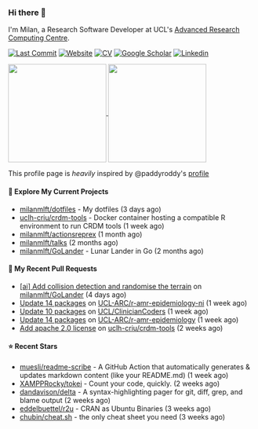 ### Hi there 👋

I'm Milan, a Research Software Developer at UCL's [Advanced Research Computing
Centre](https://www.ucl.ac.uk/advanced-research-computing/advanced-research-computing-centre).

[![Last Commit](https://img.shields.io/github/last-commit/milanmlft/milanmlft?label=updated)](https://github.com/milanmlft)
[![Website](https://img.shields.io/badge/GitHub%20Pages-222?logo=githubpages&logoColor=fff&style=for-the-badge&style=flat)](https://milanmlft.dev)
[![CV](https://img.shields.io/badge/CV-PDF-pink.svg)](https://milanmlft.netlify.app/uploads/resume.pdf)
[![Google Scholar](https://img.shields.io/badge/Google%20Scholar-4285F4?logo=googlescholar&logoColor=fff&style=for-the-badge&style=flat)](https://scholar.google.com/citations?user=LwW40HQAAAAJ&hl=en)
[![Linkedin](https://img.shields.io/badge/LinkedIn-0A66C2?logo=linkedin&logoColor=fff&style=for-the-badge&style=flat)](http://www.linkedin.com/in/milan-malfait)


<a href="https://github.com/milanmlft/milanmlft#gh-dark-mode-only">
  <img height=200 align="center" src="https://github-readme-stats-paddyroddy.vercel.app/api?username=milanmlft&disable_animations=true&hide_border=true&hide_title=true&include_all_commits=true&rank_icon=github&show=prs_merged,reviews&show_icons=true&theme=tokyonight" />
</a>


<a href="https://github.com/milanmlft/milanmlft#gh-light-mode-only">
  <img height=200 align="center" src="https://github-readme-stats-paddyroddy.vercel.app/api?username=milanmlft&disable_animations=true&hide_border=true&hide_title=true&include_all_commits=true&rank_icon=github&show=prs_merged,reviews&show_icons=true&theme=default" />
</a>

This profile page is _heavily_ inspired by @paddyroddy's [profile](https://github.com/paddyroddy/paddyroddy)

#### 👷 Explore My Current Projects

- [milanmlft/dotfiles](https://github.com/milanmlft/dotfiles) - My dotfiles
  (3 days ago)
- [uclh-criu/crdm-tools](https://github.com/uclh-criu/crdm-tools) - Docker container hosting a compatible R environment to run CRDM tools
  (1 week ago)
- [milanmlft/actionsreprex](https://github.com/milanmlft/actionsreprex)
  (1 month ago)
- [milanmlft/talks](https://github.com/milanmlft/talks)
  (2 months ago)
- [milanmlft/GoLander](https://github.com/milanmlft/GoLander) - Lunar Lander in Go
  (2 months ago)

#### 🔨 My Recent Pull Requests

- [[ai] Add collision detection and randomise the terrain](https://github.com/milanmlft/GoLander/pull/2) on [milanmlft/GoLander](https://github.com/milanmlft/GoLander)
  (4 days ago)
- [Update 14 packages](https://github.com/UCL-ARC/r-amr-epidemiology-ni/pull/8) on [UCL-ARC/r-amr-epidemiology-ni](https://github.com/UCL-ARC/r-amr-epidemiology-ni)
  (1 week ago)
- [Update 10 packages](https://github.com/UCL/ClinicianCoders/pull/59) on [UCL/ClinicianCoders](https://github.com/UCL/ClinicianCoders)
  (1 week ago)
- [Update 14 packages](https://github.com/UCL-ARC/r-amr-epidemiology/pull/70) on [UCL-ARC/r-amr-epidemiology](https://github.com/UCL-ARC/r-amr-epidemiology)
  (1 week ago)
- [Add apache 2.0 license](https://github.com/uclh-criu/crdm-tools/pull/37) on [uclh-criu/crdm-tools](https://github.com/uclh-criu/crdm-tools)
  (2 weeks ago)

#### ⭐ Recent Stars

- [muesli/readme-scribe](https://github.com/muesli/readme-scribe) - A GitHub Action that automatically generates &amp; updates markdown content (like your README.md)
  (1 week ago)
- [XAMPPRocky/tokei](https://github.com/XAMPPRocky/tokei) - Count your code, quickly.
  (2 weeks ago)
- [dandavison/delta](https://github.com/dandavison/delta) - A syntax-highlighting pager for git, diff, grep, and blame output
  (2 weeks ago)
- [eddelbuettel/r2u](https://github.com/eddelbuettel/r2u) - CRAN as Ubuntu Binaries
  (3 weeks ago)
- [chubin/cheat.sh](https://github.com/chubin/cheat.sh) - the only cheat sheet you need
  (3 weeks ago)
